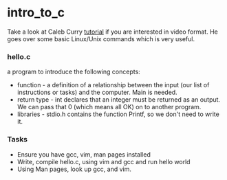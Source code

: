 <h1>intro_to_c</h1>

Take a look at Caleb Curry [tutorial](https://www.youtube.com/watch?v=Bz4MxDeEM6k) if you are interested in video format. He goes over some basic Linux/Unix commands which is very useful.  

<h3>hello.c</h3>
a program to introduce the following concepts:

<ul>
<li>function - a definition of a relationship between the input (our list of instructions or tasks) and the computer. Main is needed. </li>
<li>return type - int declares that an integer must be returned as an output.  We can pass that 0 (which means all OK) on to another program.</li>
<li>libraries - stdio.h contains the function Printf, so we don't need to write it.</li>
</ul>

### Tasks
<ul>
<li>Ensure you have gcc, vim, man pages installed</li>
<li>Write, compile hello.c, using vim and gcc and run hello world</li>
<li>Using Man pages, look up gcc, and vim.</li>
</ul>
